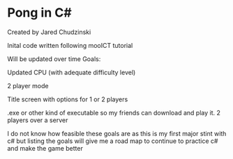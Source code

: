 # Pong in C#

Created by Jared Chudzinski

Inital code written following mooICT tutorial

Will be updated over time
Goals:

Updated CPU (with adequate difficulty level)

2 player mode

Title screen with options for 1 or 2 players

.exe or other kind of executable so my friends can download and play it. 
2 players over a server

I do not know how feasible these goals are as this is my first major 
stint with c# but listing the goals will give me a road map to continue 
to practice c# and make the game better
